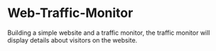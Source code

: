 # Web-Traffic-Monitor
Building a simple website and a traffic monitor, the traffic monitor will display details about visitors on the website.
